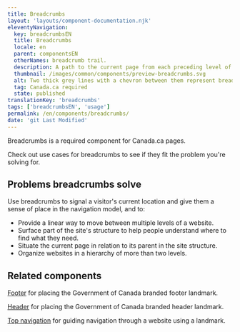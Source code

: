 ```yaml
---
title: Breadcrumbs
layout: 'layouts/component-documentation.njk'
eleventyNavigation:
  key: breadcrumbsEN
  title: Breadcrumbs
  locale: en
  parent: componentsEN
  otherNames: breadcrumb trail.
  description: A path to the current page from each preceding level of the site's hierarchy.
  thumbnail: /images/common/components/preview-breadcrumbs.svg
  alt: Two thick grey lines with a chevron between them represent breadcrumb links.
  tag: Canada.ca required
  state: published
translationKey: 'breadcrumbs'
tags: ['breadcrumbsEN', 'usage']
permalink: /en/components/breadcrumbs/
date: 'git Last Modified'
---
```

Breadcrumbs is a required component for Canada.ca pages.

Check out use cases for breadcrumbs to see if they fit the problem you're solving for.

## Problems breadcrumbs solve

Use breadcrumbs to signal a visitor's current location and give them a sense of place in the navigation model, and to:

- Provide a linear way to move between multiple levels of a website.
- Surface part of the site's structure to help people understand where to find what they need.
- Situate the current page in relation to its parent in the site structure.
- Organize websites in a hierarchy of more than two levels.

<article class="bg-full-width bg-primary text-light pt-600 pb-300 my-600">
  <h2 class="mt-0">Related components</h2>

<a href="{{ links.footer }}" class="link-light">Footer</a> for placing the Government of Canada branded footer landmark.

<a href="{{ links.header }}" class="link-light">Header</a> for placing the Government of Canada branded header landmark.

<a href="{{ links.topNav }}" class="link-light">Top navigation</a> for guiding navigation through a website using a landmark.

</article>
